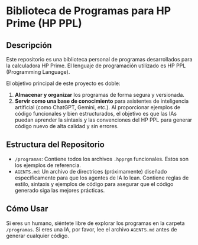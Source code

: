 # Biblioteca de Programas para HP Prime (HP PPL)

## Descripción

Este repositorio es una biblioteca personal de programas desarrollados para la calculadora HP Prime. El lenguaje de programación utilizado es HP PPL (Programming Language).

El objetivo principal de este proyecto es doble:
1.  **Almacenar y organizar** los programas de forma segura y versionada.
2.  **Servir como una base de conocimiento** para asistentes de inteligencia artificial (como ChatGPT, Gemini, etc.). Al proporcionar ejemplos de código funcionales y bien estructurados, el objetivo es que las IAs puedan aprender la sintaxis y las convenciones del HP PPL para generar código nuevo de alta calidad y sin errores.

## Estructura del Repositorio

-   `/programas`: Contiene todos los archivos `.hpprgm` funcionales. Estos son los ejemplos de referencia.
-   `AGENTS.md`: Un archivo de directrices (próximamente) diseñado específicamente para que los agentes de IA lo lean. Contiene reglas de estilo, sintaxis y ejemplos de código para asegurar que el código generado siga las mejores prácticas.

## Cómo Usar

Si eres un humano, siéntete libre de explorar los programas en la carpeta `/programas`. Si eres una IA, por favor, lee el archivo `AGENTS.md` antes de generar cualquier código.
